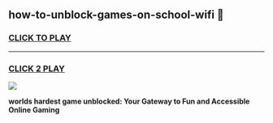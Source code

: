 
## how-to-unblock-games-on-school-wifi 👋
<h3>
<a href="https://premium.freeplayer.one?title=how-to-unblock-games-on-school-wifi&ref=14F">CLICK TO PLAY</a></h3>
<hr>

<h3>
<a href="https://premium.freeplayer.one?title=how-to-unblock-games-on-school-wifi&ref=14F">CLICK 2 PLAY</a>
  
</h3>

<a href="https://premium.freeplayer.one?title=how-to-unblock-games-on-school-wifi&ref=12F/"><img src="https://clearcache.store/games.png"></a>


**worlds hardest game unblocked: Your Gateway to Fun and Accessible Online Gaming**
